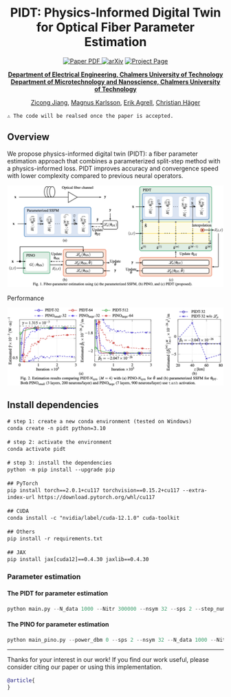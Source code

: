 <div align="center">
<h1>PIDT: Physics-Informed Digital Twin for Optical Fiber Parameter Estimation</h1>

<a href="" target="_blank" rel="noopener noreferrer">
  <img src="https://img.shields.io/badge/Paper-blue" alt="Paper PDF">
</a>
<a href=""><img src="https://img.shields.io/badge/arXiv-blue" alt="arXiv"></a>
<a href="/"><img src="https://img.shields.io/badge/project_page-green" alt="Project Page"></a>

**[Department of Electrical Engineering, Chalmers University of Technology](https://www.chalmers.se/en/departments/e2/)**<br>
**[Department of Microtechnology and Nanoscience, Chalmers University of Technology](https://www.chalmers.se/en/departments/mc2/)**

[Zicong Jiang](https://zicongjiang.github.io/zicong-jiang/), [Magnus Karlsson](https://www.chalmers.se/en/persons/magkar/), [Erik Agrell](https://www.chalmers.se/en/persons/agrell/), [Christian Häger](https://chaeger.github.io/)
</div>

````
⚠️ The code will be realsed once the paper is accepted.
````

## Overview

We propose physics-informed digital twin (PIDT): a fiber parameter estimation approach that combines a parameterized split-step method with a physics-informed loss. PIDT improves accuracy and convergence speed with lower complexity compared to previous neural operators.

![framework](assets/Overview.png)

Performance

![results](assets/results.png)


## Install dependencies

```
# step 1: create a new conda environment (tested on Windows)
conda create -n pidt python=3.10

# step 2: activate the environment
conda activate pidt

# step 3: install the dependencies
python -m pip install --upgrade pip

## PyTorch
pip install torch==2.0.1+cu117 torchvision==0.15.2+cu117 --extra-index-url https://download.pytorch.org/whl/cu117

## CUDA
conda install -c "nvidia/label/cuda-12.1.0" cuda-toolkit

## Others
pip install -r requirements.txt

## JAX
pip install jax[cuda12]==0.4.30 jaxlib==0.4.30
```
<!-- pip install tqdm

pip install interpax

pip install pyyaml

pip install matplotlib
pip install pandas
pip install scipy -->

<!-- # step 1: create a new conda environment (tested on Linux)
conda create -n fds python=3.10 pip
# or `conda create --prefix /data/conda/fds python=3.10 pip` if you want to install it in a specific directory

# step 2: activate the environment
conda activate fds
# or `conda activate /data/conda/fds` if you installed it in a specific directory

# step 3: install the dependencies
pip install -r requirements.txt

# step 4: install additional dependencies
git clone https://github.com/fbcotter/pytorch_wavelets
cd pytorch_wavelets
pip install .
cd .. -->

### Parameter estimation

####  The PIDT for parameter estimation

```python
python main.py --N_data 1000 --Nitr 300000 --nsym 32 --sps 2 --step_num 50 --step_num_dt 4 --power_dbm 0 --lamio 1 --loss l1 --noise_db 20
```

####  The PINO for parameter estimation

```python
python main_pino.py --power_dbm 0 --sps 2 --nsym 32 --N_data 1000 --Nitr 300000 --N_neurons 900 --feature_size 900 --N_layers 8 --noise_db 20 --lr 1e-3
```

---
Thanks for your interest in our work!
If you find our work useful, please consider citing our paper or using this implementation.
```bibtex
@article{
}
```